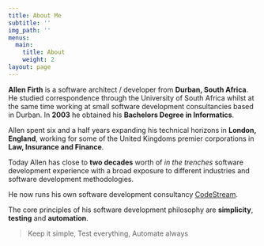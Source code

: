 ```yaml
---
title: About Me
subtitle: ''
img_path: ''
menus:
  main:
    title: About
    weight: 2
layout: page
---
```

**Allen Firth** is a software  architect / developer from **Durban, South Africa**. He studied correspondence through the University of South Africa whilst at the same time working at small software development consultancies based in Durban. In **2003** he obtained his **Bachelors Degree in Informatics**. 

Allen spent six and a half years expanding his technical horizons in **London, England**, working for some of the United Kingdoms premier corporations in **Law, Insurance and Finance**.

Today Allen has close to **two decades** worth of _in the trenches_ software development experience with a broad exposure to different industries and software development methodologies. 

He now runs his own software development consultancy [CodeStream](https://www.codestream.co.za).

The core principles of his software development philosophy are **simplicity**, **testing** and **automation**.

> Keep it simple, Test everything, Automate always
